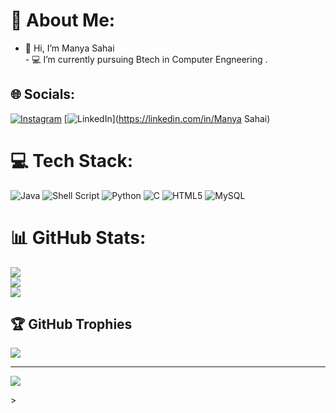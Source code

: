 # 💫 About Me:
- 👋 Hi, I’m Manya Sahai<br>- 💻 I’m currently pursuing Btech in Computer Engneering .


## 🌐 Socials:
[![Instagram](https://img.shields.io/badge/Instagram-%23E4405F.svg?logo=Instagram&logoColor=white)](https://instagram.com/itss.manyaa) [![LinkedIn](https://img.shields.io/badge/LinkedIn-%230077B5.svg?logo=linkedin&logoColor=white)](https://linkedin.com/in/Manya Sahai) 

# 💻 Tech Stack:
![Java](https://img.shields.io/badge/java-%23ED8B00.svg?style=for-the-badge&logo=openjdk&logoColor=white) ![Shell Script](https://img.shields.io/badge/shell_script-%23121011.svg?style=for-the-badge&logo=gnu-bash&logoColor=white) ![Python](https://img.shields.io/badge/python-3670A0?style=for-the-badge&logo=python&logoColor=ffdd54) ![C](https://img.shields.io/badge/c-%2300599C.svg?style=for-the-badge&logo=c&logoColor=white) ![HTML5](https://img.shields.io/badge/html5-%23E34F26.svg?style=for-the-badge&logo=html5&logoColor=white) ![MySQL](https://img.shields.io/badge/mysql-%2300000f.svg?style=for-the-badge&logo=mysql&logoColor=white)
# 📊 GitHub Stats:
![](https://github-readme-stats.vercel.app/api?username=ManyaSahai&theme=dark&hide_border=false&include_all_commits=false&count_private=false)<br/>
![](https://github-readme-streak-stats.herokuapp.com/?user=ManyaSahai&theme=dark&hide_border=false)<br/>
![](https://github-readme-stats.vercel.app/api/top-langs/?username=ManyaSahai&theme=dark&hide_border=false&include_all_commits=false&count_private=false&layout=compact)

## 🏆 GitHub Trophies
![](https://github-profile-trophy.vercel.app/?username=ManyaSahai&theme=radical&no-frame=false&no-bg=true&margin-w=4)

---
[![](https://visitcount.itsvg.in/api?id=ManyaSahai&icon=0&color=0)](https://visitcount.itsvg.in)

<!-- Proudly created with GPRM ( https://gprm.itsvg.in ) -->>
